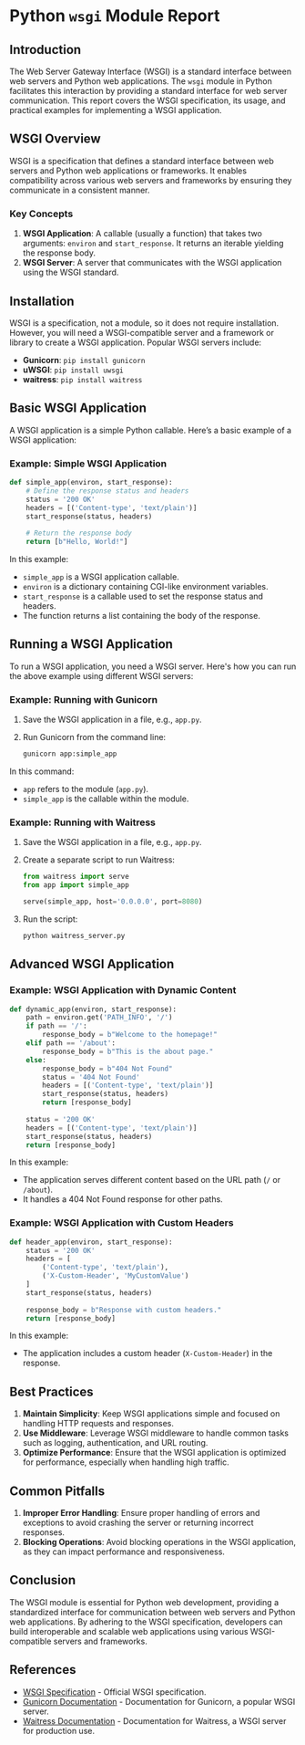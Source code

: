 # Python `wsgi` Module Report

## Introduction

The Web Server Gateway Interface (WSGI) is a standard interface between web servers and Python web applications. The `wsgi` module in Python facilitates this interaction by providing a standard interface for web server communication. This report covers the WSGI specification, its usage, and practical examples for implementing a WSGI application.

## WSGI Overview

WSGI is a specification that defines a standard interface between web servers and Python web applications or frameworks. It enables compatibility across various web servers and frameworks by ensuring they communicate in a consistent manner.

### Key Concepts

1. **WSGI Application**: A callable (usually a function) that takes two arguments: `environ` and `start_response`. It returns an iterable yielding the response body.
2. **WSGI Server**: A server that communicates with the WSGI application using the WSGI standard.

## Installation

WSGI is a specification, not a module, so it does not require installation. However, you will need a WSGI-compatible server and a framework or library to create a WSGI application. Popular WSGI servers include:

- **Gunicorn**: `pip install gunicorn`
- **uWSGI**: `pip install uwsgi`
- **waitress**: `pip install waitress`

## Basic WSGI Application

A WSGI application is a simple Python callable. Here’s a basic example of a WSGI application:

### Example: Simple WSGI Application

```python
def simple_app(environ, start_response):
    # Define the response status and headers
    status = '200 OK'
    headers = [('Content-type', 'text/plain')]
    start_response(status, headers)
    
    # Return the response body
    return [b"Hello, World!"]
```

In this example:
- `simple_app` is a WSGI application callable.
- `environ` is a dictionary containing CGI-like environment variables.
- `start_response` is a callable used to set the response status and headers.
- The function returns a list containing the body of the response.

## Running a WSGI Application

To run a WSGI application, you need a WSGI server. Here's how you can run the above example using different WSGI servers:

### Example: Running with Gunicorn

1. Save the WSGI application in a file, e.g., `app.py`.
2. Run Gunicorn from the command line:

   ```bash
   gunicorn app:simple_app
   ```

In this command:
- `app` refers to the module (`app.py`).
- `simple_app` is the callable within the module.

### Example: Running with Waitress

1. Save the WSGI application in a file, e.g., `app.py`.
2. Create a separate script to run Waitress:

   ```python
   from waitress import serve
   from app import simple_app

   serve(simple_app, host='0.0.0.0', port=8080)
   ```

3. Run the script:

   ```bash
   python waitress_server.py
   ```

## Advanced WSGI Application

### Example: WSGI Application with Dynamic Content

```python
def dynamic_app(environ, start_response):
    path = environ.get('PATH_INFO', '/')
    if path == '/':
        response_body = b"Welcome to the homepage!"
    elif path == '/about':
        response_body = b"This is the about page."
    else:
        response_body = b"404 Not Found"
        status = '404 Not Found'
        headers = [('Content-type', 'text/plain')]
        start_response(status, headers)
        return [response_body]
    
    status = '200 OK'
    headers = [('Content-type', 'text/plain')]
    start_response(status, headers)
    return [response_body]
```

In this example:
- The application serves different content based on the URL path (`/` or `/about`).
- It handles a 404 Not Found response for other paths.

### Example: WSGI Application with Custom Headers

```python
def header_app(environ, start_response):
    status = '200 OK'
    headers = [
        ('Content-type', 'text/plain'),
        ('X-Custom-Header', 'MyCustomValue')
    ]
    start_response(status, headers)
    
    response_body = b"Response with custom headers."
    return [response_body]
```

In this example:
- The application includes a custom header (`X-Custom-Header`) in the response.

## Best Practices

1. **Maintain Simplicity**: Keep WSGI applications simple and focused on handling HTTP requests and responses.
2. **Use Middleware**: Leverage WSGI middleware to handle common tasks such as logging, authentication, and URL routing.
3. **Optimize Performance**: Ensure that the WSGI application is optimized for performance, especially when handling high traffic.

## Common Pitfalls

1. **Improper Error Handling**: Ensure proper handling of errors and exceptions to avoid crashing the server or returning incorrect responses.
2. **Blocking Operations**: Avoid blocking operations in the WSGI application, as they can impact performance and responsiveness.

## Conclusion

The WSGI module is essential for Python web development, providing a standardized interface for communication between web servers and Python web applications. By adhering to the WSGI specification, developers can build interoperable and scalable web applications using various WSGI-compatible servers and frameworks.

## References

- [WSGI Specification](https://www.python.org/dev/peps/pep-0333/) - Official WSGI specification.
- [Gunicorn Documentation](https://gunicorn.org/) - Documentation for Gunicorn, a popular WSGI server.
- [Waitress Documentation](https://waitress.readthedocs.io/en/latest/) - Documentation for Waitress, a WSGI server for production use.
